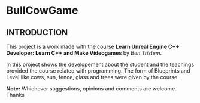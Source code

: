 # BullCowGame
## INTRODUCTION

This project is a work made with the course **Learn Unreal Engine C++ Developer: Learn C++ and Make Videogames** by _Ben Tristem_.

In this project shows the developement about the student and the teachings provided the course related with programming. The form of Blueprints and Level like cows, sun, fence, glass and trees were given by the course.

**Note:** Whichever suggestions, opinions and comments are welcome. Thanks
